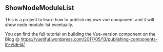 ## ShowNodeModuleList

This is a project to learn how to publish my own vue component and it will show node module list eventually.



You can find the full tutorial on building the Vue-version component on the Blog @ https://vuetiful.wordpress.com/2017/05/13/publishing-components-in-vue-js/
